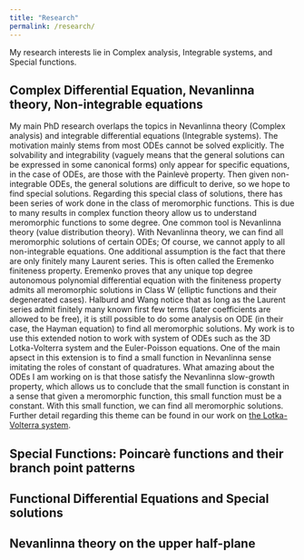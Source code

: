 ```yaml
---
title: "Research"
permalink: /research/
---
```

My research interests lie in Complex analysis, Integrable systems, and Special functions. 

## Complex Differential Equation, Nevanlinna theory, Non-integrable equations

My main PhD research overlaps the topics in Nevanlinna theory (Complex analysis) and integrable differential equations (Integrable systems). The motivation mainly stems from most ODEs cannot be solved explicitly. The solvability and integrability (vaguely means that the general solutions can be expressed in some canonical forms) only appear for specific equations, in the case of ODEs, are those with the Painlevè property. Then given non-integrable ODEs, the general solutions are difficult to derive, so we hope to find special solutions. Regarding this special class of solutions, there has been series of work done in the class of meromorphic functions. This is due to many results in complex function theory allow us to understand meromorphic functions to some degree. One common tool is Nevanlinna theory (value distribution theory). With Nevanlinna theory, we can find all meromorphic solutions of certain ODEs; Of course, we cannot apply to all non-integrable equations. One additional assumption is the fact that there are only finitely many Laurent series. This is often called the Eremenko finiteness property. Eremenko proves that any unique top degree autonomous polynomial differential equation with the finiteness property admits all meromorphic solutions in Class W (elliptic functions and their degenerated cases). Halburd and Wang notice that as long as the Laurent series admit finitely many known first few terms (later coefficients are allowed to be free), it is still possible to do some analysis on ODE (in their case, the Hayman equation) to find all meromorphic solutions. My work is to use this extended notion to work with system of ODEs such as the 3D Lotka-Volterra system and the Euler-Poisson equations. One of the main apsect in this extension is to find a small function in Nevanlinna sense imitating the roles of constant of quadratures. What amazing about the ODEs I am working on is that those satisfy the Nevanlinna slow-growth property, which allows us to conclude that the small function is constant in a sense that given a meromorphic function, this small function must be a constant. With this small function, we can find all meromorphic solutions. Further detail regarding this theme can be found in our work on [the Lotka-Volterra system](/publication/2025-04-04-manuscript-title-number-1).

## Special Functions: Poincarè functions and their branch point patterns

## Functional Differential Equations and Special solutions

## Nevanlinna theory on the upper half-plane
